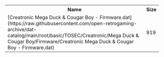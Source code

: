 <table>
<tr><th>Name</th><th>Size</th></tr>
<tr><td>
[Creatronic Mega Duck & Cougar Boy - Firmware.dat](https://raw.githubusercontent.com/open-retrogaming-archive/dat-catalog/main/root/basic/TOSEC/Creatronic/Mega Duck & Cougar Boy/Firmware/Creatronic Mega Duck & Cougar Boy - Firmware.dat)
</td><td>919</td></tr>
</table>

